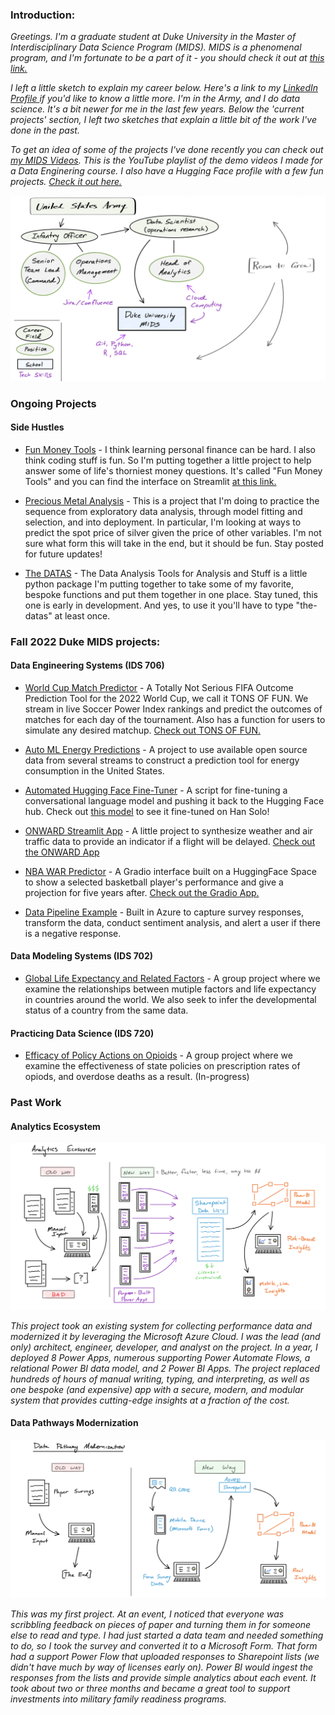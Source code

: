 ### Introduction:

*Greetings. I'm a graduate student at Duke University in the Master of Interdisciplinary Data Science Program (MIDS). MIDS is a phenomenal program, and I'm fortunate to be a part of it - you should check it out at [this link.](https://datascience.duke.edu)*

*I left a little sketch to explain my career below. Here's a link to my [LinkedIn Profile ](https://www.linkedin.com/in/andrew-kroening/)if you'd like to know a little more. I'm in the Army, and I do data science. It's a bit newer for me in the last few years. Below the 'current projects' section, I left two sketches that explain a little bit of the work I've done in the past.*

*To get an idea of some of the projects I've done recently you can check out [my MIDS Videos](https://m.youtube.com/playlist?list=PLTjQCZdGj6ozplSpZMqWndHNAmnto5Gyv). This is the YouTube playlist of the demo videos I made for a Data Enginering course. I also have a Hugging Face profile with a few fun projects. [Check it out here.](https://huggingface.co/andrewkroening)*

![alt text](https://github.com/andrewkroening/andrewkroening/blob/d45b4d7b4061c4cd1fb79932cf48100519091e3a/career_sketch.png?raw=true)

### Ongoing Projects

#### Side Hustles

* [Fun Money Tools](https://github.com/andrewkroening/fun-money-tools) - I think learning personal finance can be hard. I also think coding stuff is fun. So I'm putting together a little project to help answer some of life's thorniest money questions. It's called "Fun Money Tools" and you can find the interface on Streamlit [at this link.](https://funmoneytools.streamlit.app)

* [Precious Metal Analysis](https://github.com/andrewkroening/precious-metal-price-analysis) - This is a project that I'm doing to practice the sequence from exploratory data analysis, through model fitting and selection, and into deployment. In particular, I'm looking at ways to predict the spot price of silver given the price of other variables. I'm not sure what form this will take in the end, but it should be fun. Stay posted for future updates!

* [The DATAS](https://github.com/andrewkroening/the-datas) - The Data Analysis Tools for Analysis and Stuff is a little python package I'm putting together to take some of my favorite, bespoke functions and put them together in one place. Stay tuned, this one is early in development. And yes, to use it you'll have to type "the-datas" at least once.

### Fall 2022 Duke MIDS projects:

#### Data Engineering Systems (IDS 706)

* [World Cup Match Predictor](https://github.com/andrewkroening/tons-of-fun) - A Totally Not Serious FIFA Outcome Prediction Tool for the 2022 World Cup, we call it TONS OF FUN. We stream in live Soccer Power Index rankings and predict the outcomes of matches for each day of the tournament. Also has a function for users to simulate any desired matchup. [Check out TONS OF FUN.](https://tons-of-fun.streamlit.app)

* [Auto ML Energy Predictions](https://github.com/andrewkroening/energy-predictions) - A project to use available open source data from several streams to construct a prediction tool for energy consumption in the United States.

* [Automated Hugging Face Fine-Tuner](https://github.com/andrewkroening/hugging-face-gpt-trainer/tree/gpt-fine-tune) - A script for fine-tuning a conversational language model and pushing it back to the Hugging Face hub. Check out [this model](https://huggingface.co/andrewkroening/GalaxyFarAway-DialoGPT-HanSolo) to see it fine-tuned on Han Solo!

* [ONWARD Streamlit App](https://github.com/andrewkroening/ONWARD-Streamlit-App) - A little project to synthesize weather and air traffic data to provide an indicator if a flight will be delayed. [Check out the ONWARD App](https://onward.streamlit.app)

* [NBA WAR Predictor](https://github.com/andrewkroening/nba-war-predictor-tool) - A Gradio interface built on a HuggingFace Space to show a selected basketball player's performance and give a projection for five years after. [Check out the Gradio App.](https://huggingface.co/spaces/andrewkroening/nba-war-predictor)

* [Data Pipeline Example](https://github.com/andrewkroening/azure-pipeline-example) - Built in Azure to capture survey responses, transform the data, conduct sentiment analysis, and alert a user if there is a negative response.

#### Data Modeling Systems (IDS 702)

* [Global Life Expectancy and Related Factors](https://github.com/andrewkroening/orange-modeling-project) - A group project where we examine the relationships between mutiple factors and life expectancy in countries around the world. We also seek to infer the developmental status of a country from the same data.

#### Practicing Data Science (IDS 720)

* [Efficacy of Policy Actions on Opioids](https://github.com/MIDS-at-Duke/pds-2022-pds_orange) - A group project where we examine the effectiveness of state policies on prescription rates of opiods, and overdose deaths as a result. (In-progress)


### Past Work

#### Analytics Ecosystem

![alt text](https://github.com/andrewkroening/andrewkroening/blob/6198ec4a0fdc3ba1753f04358b52ee728797b287/ecosystem_sketch.png?raw=true)

*This project took an existing system for collecting performance data and modernized it by leveraging the Microsoft Azure Cloud. I was the lead (and only) architect, engineer, developer, and analyst on the project. In a year, I deployed 8 Power Apps, numerous supporting Power Automate Flows, a relational Power BI data model, and 2 Power BI Apps. The project replaced hundreds of hours of manual writing, typing, and interpreting, as well as one bespoke (and expensive) app with a secure, modern, and modular system that provides cutting-edge insights at a fraction of the cost.*

#### Data Pathways Modernization

![alt text](https://github.com/andrewkroening/andrewkroening/blob/6198ec4a0fdc3ba1753f04358b52ee728797b287/pathway_sketch.png?raw=true)

*This was my first project. At an event, I noticed that everyone was scribbling feedback on pieces of paper and turning them in for someone else to read and type. I had just started a data team and needed something to do, so I took the survey and converted it to a Microsoft Form. That form had a support Power Flow that uploaded responses to Sharepoint lists (we didn't have much by way of licenses early on). Power BI would ingest the responses from the lists and provide simple analytics about each event. It took about two or three months and became a great tool to support investments into military family readiness programs.*

